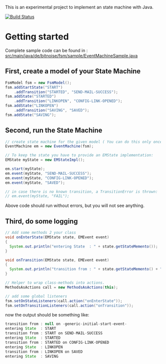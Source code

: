 This is an experimental project to implement an state machine with Java.

[![Build Status](https://buildhive.cloudbees.com/job/RainerW/job/fsm/badge/icon)](https://buildhive.cloudbees.com/job/RainerW/job/fsm/)

# Getting started #

Complete sample code can be found in : [src/main/java/de/bitnoise/fsm/sample/EventMachineSample.java](src/main/java/de/bitnoise/fsm/sample/EventMachineSample.java)

## First, create a model of your State Machine ##

``` java
FsmModel fsm = new FsmModel();
fsm.addStartState("START")
    .addTransition("STARTED", "SEND-MAIL-SUCCESS");
fsm.addState("STARTED")
    .addTransition("LINKOPEN", "CONFIG-LINK-OPENED");
fsm.addState("LINKOPEN")
    .addTransition("SAVING", "SAVED");
fsm.addState("SAVING");
```

## Second, run the State Machine

``` java
// create state machine for the given model ( You can do this only once, because the EventMachine does not keep any state )
EventMachine em = new EventMachine(fsm); 

// To keep the state you have to provide an EMState implementation:
EMState myState = new EMStateImpl();

em.start(myState);
em.event(myState, "SEND-MAIL-SUCCESS");
em.event(myState, "CONFIG-LINK-OPENED");
em.event(myState, "SAVED");

// in case there is no known transition, a TransitionError is thrown:
// em.event(myState, "FAIL"); 
```

Above code should run without errors, but you will not see anything.

## Third, do some logging

``` java
// Add some methods 2 your class
void onEnterState(EMState state, EMEvent event)
{
  System.out.println("entering State  : " + state.getStateMemento());
}

void onTransition(EMState state, EMEvent event)
{
  System.out.println("transition from : " + state.getStateMemento() + " on " + event.getEventName());
}

// Helper to wrap class-methods into actions.
MethodsAsActions call = new MethodsAsActions(this);

// add some global listeners
fsm.setOnStateListeners(call.action("onEnterState"));
fsm.setOnTransitionListeners(call.action("onTransition"));
```

now the output should be something like:
``` java
transition from : null on -generic-initial-start-event-
entering State  : START
transition from : START on SEND-MAIL-SUCCESS
entering State  : STARTED
transition from : STARTED on CONFIG-LINK-OPENED
entering State  : LINKOPEN
transition from : LINKOPEN on SAVED
entering State  : SAVING
```